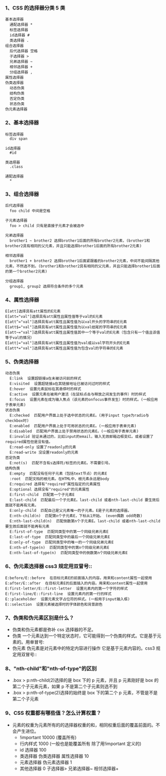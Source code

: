 ### 1、CSS 的选择器分类 5 类

    基本选择器
      通配选择器 *
      标签选择器
      id选择器 #
      类选择器 .
    组合选择器
      后代选择器 空格
      子选择器 >
      兄弟选择器 ~
      相邻选择器 +
      分组选择器 ,
    属性选择器
    伪类选择器
      动态伪类
      结构伪类
      否定伪类
      状态伪类
    伪元素选择器

### 2、基本选择器

    标签选择器
      div span

    id选择器
      #id

    类选择器
      .class

    通配选择器
      *

### 3、组合选择器

    后代选择器
      foo child 中间是空格

    子元素选择器
      foo > child 只有是直接子元素才会被选中

    兄弟选择器
      brother1 ~ brother2 选择brother1后面的所有brother2元素，(brother1和brother2具有相同的父元素，并且只能选择brother1后面的所有brother2元素)

    相邻选择器
      brother1 + brother2 选择brother1后面紧跟着的brother2元素，中间不能间隔其他元素，不然选不到。(brother1和brother2具有相同的父元素，并且只能选择brother1后面的第一个brother2元素)

    分组选择器
      group1, group2 选择符合条件的多个元素

### 4、属性选择器

    E[att]选择具有att属性的E元素
    E[att="val"]选择具有att属性且属性值等于val的E元素
    E[att^="val"]选择具有att属性且属性值为以val开头的字符串的E元素
    E[att$="val"]选择具有att属性且属性值为以val结尾的字符串的E元素
    E[att~="val"]选择具有att属性且属性值其中一个等于val的E元素（包含只有一个值且该值等于val的情况）
    E[att|="val"]选择具有att属性且属性值为val或以val字符开头的E元素
    E[att*="val"]选择具有att属性且属性值为包含val的字符串的E元素

### 5、伪类选择器

    动态伪类
      E:link  设置超链接a在未被访问前的样式
      E:visited  设置超链接a在其链接地址已被访问过时的样式
      E:hover  设置元素鼠标在其悬停时的样式
      E:active  设置元素在被用户激活（在鼠标点击与释放之间发生的事件）时的样式
      E:focus  设置元素在成为输入焦点（该元素的onfocus事件发生）时的样式。(一般应用于表单元素)
    状态伪类
      E:checked  匹配用户界面上处于选中状态的元素E。(用于input type为radio与checkbox时)
      E:enabled  匹配用户界面上处于可用状态的元素E。(一般应用于表单元素)
      E:disabled  匹配用户界面上处于禁用状态的元素E。(一般应用于表单元素)
      E:invalid 验证未通过的，比如input的email，输入无效邮箱边框变红。或者设置了required属性但是没有值。
      E:read-only 设置了readonly的元素
      E:read-write 没设置readonly的元素
    否定伪类
      E:not(s)  匹配不含有s选择符/标签的元素E。不需要引号。
    结构伪类
      E:empty  匹配没有任何子元素（包括text节点）的元素E
      :root  匹配文档的根元素。在HTML中，根元素永远是body
      E:required 选择有"required"属性指定的元素属性
      E:optional 选择没有"required"的元素属性
      E:first-child  匹配第一个子元素E
      E:last-child  匹配最后一个子元素E。last-child 或者nth-last-child 要生效后面就不能再有元素。
      E:only-child  匹配自己是父元素唯一的子元素。E是子元素的选择器。
      E:nth-child(n)  匹配第n个子元素E，下标从1开始。 (even偶数 odd奇数)
      E:nth-last-child(n)  匹配倒数第n个子元素E。last-child 或者nth-last-child 要生效后面就不能再有元素
      E:first-of-type  匹配同类型中的第一个同级兄弟元素E
      E:last-of-type  匹配同类型中的最后一个同级兄弟元素E
      E:only-of-type  匹配同类型中的唯一的一个同级兄弟元素E
      E:nth-of-type(n)  匹配同类型中的第n个同级兄弟元素E
      E:nth-last-of-type(n)  匹配同类型中的倒数第n个同级兄弟元素E

### 6、伪元素选择器 css3 规定用双冒号::

    E:before/E::before  在目标元素E的前面插入的内容。用来和content属性一起使用
    E:after/E::after  在目标元素E的后面插入的内容。用来和content属性一起使用
    E:first-letter/E::first-letter  设置元素内的第一个字符的样式
    E:first-line/E::first-line  设置元素内的第一行的样式
    E::placeholder  设置元素文字占位符的样式。(一般用于input输入框)
    E::selection  设置元素被选择时的字体颜色和背景颜色

### 7、伪类和伪元素区别是什么？

- 伪类和伪元素都是弥补 css 选择器的不足。
- 伪类 一个元素达到一个特定状态时，它可能得到一个伪类的样式。它是基于元素的。用单冒号:
- 伪元素 伪元素是对元素中的特定内容进行操作 它是基于元素内容的。css3 规定用双冒号::

### 8、"nth-child"和"nth-of-type"的区别

- .box > p:nth-child(2)选择的是 box 下的 p 元素，并且 p 元素刚好是 box 的第二个子元素元素，如果 p 不是第二个子元素则选不到
- .box > p:nth-of-type(2)选择的始终是 box 下的第二个 p 元素，不管是不是第二个子元素

### 9、CSS 权重都有哪些值？怎么计算权重？

- 元素的权重为元素所有的的选择器权重的和，相同权重后面的覆盖前面的。不会产生进位。
  - !important 10000 (覆盖所有)
  - 行内样式 1000 (一般也是能覆盖所有 除了用!important 定义的)
  - id 选择器 100
  - 类选择器 伪类选择器 属性选择器 10
  - 元素选择器 伪元素选择器 1
  - 其他选择器 0 子选择器> 兄弟选择器~ 相邻选择器+
